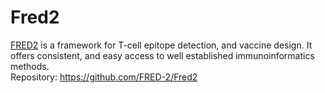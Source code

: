 # Fred2
[FRED2](https://fred-2.github.io) is a framework for T-cell epitope detection, and vaccine design. It offers consistent, and easy access to well established immunoinformatics methods.\
Repository: https://github.com/FRED-2/Fred2
